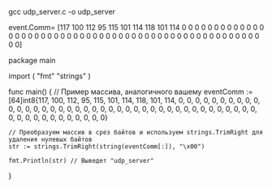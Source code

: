 gcc udp_server.c -o udp_server

event.Comm= [117 100 112 95 115 101 114 118 101 114 0 0 0 0 0 0 0 0 0 0 0 0 0 0 0 0 0 0 0 0 0 0 0 0 0 0 0 0 0 0 0 0 0 0 0 0 0 0 0 0 0 0 0 0 0 0 0 0 0 0 0 0 0 0]


package main

import (
	"fmt"
	"strings"
)

func main() {
	// Пример массива, аналогичного вашему
	eventComm := [64]int8{117, 100, 112, 95, 115, 101, 114, 118, 101, 114, 0, 0, 0, 0, 0, 0, 0, 0, 0, 0, 0, 0, 0, 0, 0, 0, 0, 0, 0, 0, 0, 0, 0, 0, 0, 0, 0, 0, 0, 0, 0, 0, 0, 0, 0, 0, 0, 0, 0, 0, 0, 0, 0, 0, 0, 0, 0, 0, 0, 0, 0, 0}

	// Преобразуем массив в срез байтов и используем strings.TrimRight для удаления нулевых байтов
	str := strings.TrimRight(string(eventComm[:]), "\x00")

	fmt.Println(str) // Выведет "udp_server"
}

